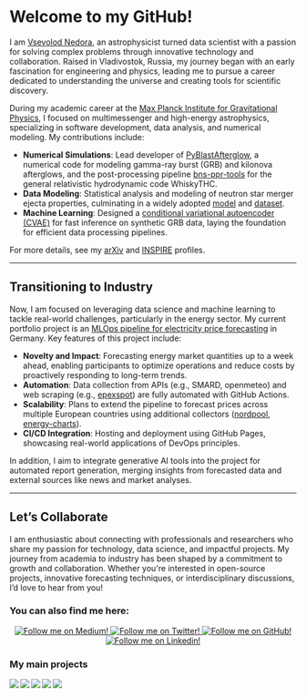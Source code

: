 # Welcome to my GitHub!  

I am [Vsevolod Nedora][website], an astrophysicist turned data scientist with a passion for solving complex problems through innovative technology and collaboration. Raised in Vladivostok, Russia, my journey began with an early fascination for engineering and physics, leading me to pursue a career dedicated to understanding the universe and creating tools for scientific discovery.  

During my academic career at the [Max Planck Institute for Gravitational Physics](https://www.aei.mpg.de/person/115999/2784), I focused on multimessenger and high-energy astrophysics, specializing in software development, data analysis, and numerical modeling. My contributions include:  

- **Numerical Simulations**: Lead developer of [PyBlastAfterglow](https://github.com/vsevolodnedora/PyBlastAfterglowMag), a numerical code for modeling gamma-ray burst (GRB) and kilonova afterglows, and the post-processing pipeline [bns-ppr-tools](https://github.com/vsevolodnedora/bns_ppr_tools) for the general relativistic hydrodynamic code WhiskyTHC.  
- **Data Modeling**: Statistical analysis and modeling of neutron star merger ejecta properties, culminating in a widely adopted [model](https://iopscience.iop.org/article/10.1088/1361-6382/ac35a8) and [dataset](https://zenodo.org/records/4283517).  
- **Machine Learning**: Designed a [conditional variational autoencoder (CVAE)](https://github.com/vsevolodnedora/ml_experiments) for fast inference on synthetic GRB data, laying the foundation for efficient data processing pipelines.  

For more details, see my [arXiv](https://arxiv.org/search/astro-ph?searchtype=author&query=Nedora,+V) and [INSPIRE](https://inspirehep.net/authors/1881421) profiles.  

---

## Transitioning to Industry  

Now, I am focused on leveraging data science and machine learning to tackle real-world challenges, particularly in the energy sector. 
My current portfolio project is an [MLOps pipeline for electricity price forecasting](https://github.com/vsevolodnedora/energy_market_analysis) in Germany. 
Key features of this project include:  

- **Novelty and Impact**: Forecasting energy market quantities up to a week ahead, enabling participants to optimize operations and reduce costs by proactively responding to long-term trends.  
- **Automation**: Data collection from APIs (e.g., SMARD, openmeteo) and web scraping (e.g., [epexspot](https://github.com/vsevolodnedora/epex_de_collector)) are fully automated with GitHub Actions.  
- **Scalability**: Plans to extend the pipeline to forecast prices across multiple European countries using additional collectors ([nordpool](https://github.com/vsevolodnedora/nordpool_collector), [energy-charts](https://github.com/vsevolodnedora/energy_charts_collector)).  
- **CI/CD Integration**: Hosting and deployment using GitHub Pages, showcasing real-world applications of DevOps principles.  

In addition, I aim to integrate generative AI tools into the project for automated report generation, merging insights from forecasted data and external sources like news and market analyses.

---

## Let’s Collaborate  

I am enthusiastic about connecting with professionals and researchers who share my passion for technology, data science, and impactful projects. 
My journey from academia to industry has been shaped by a commitment to growth and collaboration. 
Whether you're interested in open-source projects, innovative forecasting techniques, or interdisciplinary discussions, I’d love to hear from you!  

### You can also find me here:


<div class="grid" align="center">
  <a href="https://medium.com/@vsevolod.nedora">
    <img alt="Follow me on Medium!" title="Vsevolod Nedora's Medium" src="https://img.shields.io/badge/Medium-%23121011.svg?style=for-the-badge&logo=Medium&logoColor=white"/>
  </a>
  <a href="https://twitter.com/VsevolodNedora">
    <img alt="Follow me on Twitter!" title="Vsevolod Nedora's Twitter" src="https://img.shields.io/badge/Twitter-%231DA1F2.svg?style=for-the-badge&logo=Twitter&logoColor=white"/>
  </a>
  <a href="https://github.com/vsevolodnedora">
    <img alt="Follow me on GitHub!" title="Vsevolod Nedora's Github" src="https://img.shields.io/badge/github-%23121011.svg?style=for-the-badge&logo=github&logoColor=white"/>
  </a>
  <a href="https://linkedin.com/in/vsevolodnedora">
    <img alt="Follow me on Linkedin!" title="Vsevolod Nedora's Linkedin" src="https://img.shields.io/badge/linkedin-%230077B5.svg?style=for-the-badge&logo=linkedin&logoColor=white"/>
  </a>
</div>

### My main projects


<a href="https://github.com/vsevolodnedora/PyBlastAfterglowMag">
  <img align="left" src="https://github-readme-stats.vercel.app/api/pin/?username=vsevolodnedora&repo=PyBlastAfterglowMag&title_color=fff&icon_color=f9f9f9&text_color=9f9f9f&bg_color=151515" />
</a>
<a href="https://github.com/vsevolodnedora/bns_ppr_tools">
  <img align="left" src="https://github-readme-stats.vercel.app/api/pin/?username=vsevolodnedora&repo=bns_ppr_tools&title_color=fff&icon_color=f9f9f9&text_color=9f9f9f&bg_color=151515" />
</a>

<a href="https://github.com/vsevolodnedora/DataScienceLearning">
  <img align="left" src="https://github-readme-stats.vercel.app/api/pin/?username=vsevolodnedora&repo=DataScienceLearning&title_color=fff&icon_color=f9f9f9&text_color=9f9f9f&bg_color=151515" />
</a>
<a href="https://github.com/vsevolodnedora/PBA_projects">
  <img align="left" src="https://github-readme-stats.vercel.app/api/pin/?username=vsevolodnedora&repo=PBA_projects&title_color=fff&icon_color=f9f9f9&text_color=9f9f9f&bg_color=151515" />
</a>

<a href="https://github.com/vsevolodnedora/WaveEqutionPrj">
  <img align="left" src="https://github-readme-stats.vercel.app/api/pin/?username=vsevolodnedora&repo=WaveEqutionPrj&title_color=fff&icon_color=f9f9f9&text_color=9f9f9f&bg_color=151515" />
</a>


[website]: https://vsevolodnedora.github.io
[twitter]: https://twitter.com/vsevolodnedora

<!--
[![Top Langs](https://github-readme-stats.vercel.app/api/top-langs/?username=vsevolodnedora&layout=compact)](https://github.com/anuraghazra/github-readme-stats)
-->
<!--
### Interesting repositories

<a href="https://github.com/vsevolodnedora/bns_ppr_tools">
  <img align="left" src="https://github-readme-stats.vercel.app/api/pin/?username=vsevolodnedora&repo=bns_ppr_tools&title_color=fff&icon_color=f9f9f9&text_color=9f9f9f&bg_color=151515" />
</a>
<a href="https://github.com/vsevolodnedora/MagnetarSpinDown">
  <img align="left" src="https://github-readme-stats.vercel.app/api/pin/?username=vsevolodnedora&repo=MagnetarSpinDown&title_color=fff&icon_color=f9f9f9&text_color=9f9f9f&bg_color=151515" />
</a>

<a href="https://github.com/vsevolodnedora/CppLectures">
  <img align="left" src="https://github-readme-stats.vercel.app/api/pin/?username=vsevolodnedora&repo=CppLectures&title_color=fff&icon_color=f9f9f9&text_color=9f9f9f&bg_color=151515" />
</a>
<a href="https://github.com/vsevolodnedora/stellar_winds">
  <img align="left" src="https://github-readme-stats.vercel.app/api/pin/?username=vsevolodnedora&repo=stellar_winds&title_color=fff&icon_color=f9f9f9&text_color=9f9f9f&bg_color=151515" />
</a>

<a href="https://github.com/vsevolodnedora/arxive">
  <img align="left" src="https://github-readme-stats.vercel.app/api/pin/?username=vsevolodnedora&repo=arxive&title_color=fff&icon_color=f9f9f9&text_color=9f9f9f&bg_color=151515" />
</a>
-->

